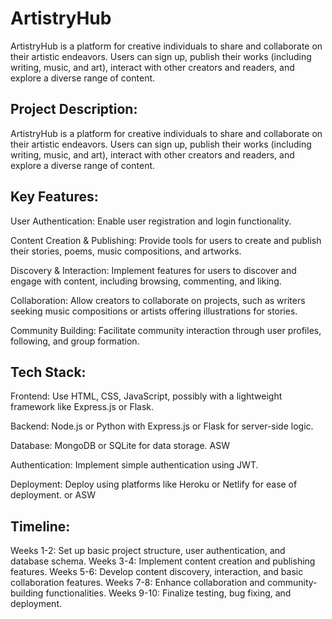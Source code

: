 # ArtistryHub
ArtistryHub is a platform for creative individuals to share and collaborate on their artistic endeavors. Users can sign up, publish their works (including writing, music, and art), interact with other creators and readers, and explore a diverse range of content.

## Project Description:
ArtistryHub is a platform for creative individuals to share and collaborate on their artistic endeavors. Users can sign up, publish their works (including writing, music, and art), interact with other creators and readers, and explore a diverse range of content.

## Key Features:

User Authentication: Enable user registration and login functionality.

Content Creation & Publishing: Provide tools for users to create and publish their stories, poems, music compositions, and artworks.

Discovery & Interaction: Implement features for users to discover and engage with content, including browsing, commenting, and liking.

Collaboration: Allow creators to collaborate on projects, such as writers seeking music compositions or artists offering illustrations for stories.

Community Building: Facilitate community interaction through user profiles, following, and group formation.

## Tech Stack:

Frontend: Use HTML, CSS, JavaScript, possibly with a lightweight framework like Express.js or Flask.

Backend: Node.js or Python with Express.js or Flask for server-side logic.

Database: MongoDB or SQLite for data storage. ASW

Authentication: Implement simple authentication using JWT.

Deployment: Deploy using platforms like Heroku or Netlify for ease of deployment. or ASW

## Timeline:

Weeks 1-2: Set up basic project structure, user authentication, and database schema.
Weeks 3-4: Implement content creation and publishing features.
Weeks 5-6: Develop content discovery, interaction, and basic collaboration features.
Weeks 7-8: Enhance collaboration and community-building functionalities.
Weeks 9-10: Finalize testing, bug fixing, and deployment.
